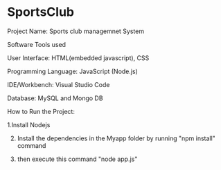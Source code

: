# SportsClub
Project Name: Sports club managemnet System

Software Tools used

User Interface: HTML(embedded javascript), CSS

Programming Language: JavaScript (Node.js)

IDE/Workbench: Visual Studio Code

Database: MySQL and Mongo DB

How to Run the Project:

1.Install Nodejs

2. Install the dependencies in the Myapp folder by running "npm install" command

3. then execute this command "node app.js"
